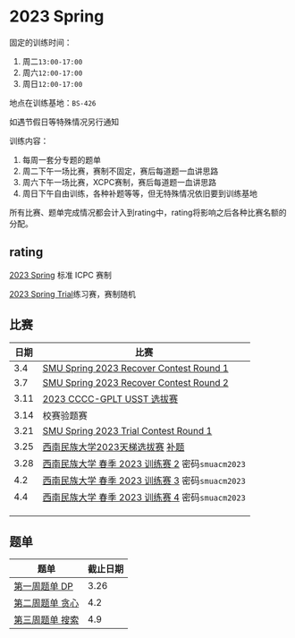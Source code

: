 # 2023 Spring

固定的训练时间：

1. 周二`13:00-17:00`
2. 周六`12:00-17:00`
3. 周日`12:00-17:00`

地点在训练基地：`BS-426`

如遇节假日等特殊情况另行通知

训练内容：

1. 每周一套分专题的题单
2. 周二下午一场比赛，赛制不固定，赛后每道题一血讲思路
3. 周六下午一场比赛，XCPC赛制，赛后每道题一血讲思路
4. 周日下午自由训练，各种补题等等，但无特殊情况依旧要到训练基地

所有比赛、题单完成情况都会计入到rating中，rating将影响之后各种比赛名额的分配。

## rating

[2023 Spring]() 标准 ICPC 赛制

[2023 Spring Trial](https://codeforces.com/group/L9GOcnr1dm/customrating/4874)练习赛，赛制随机

## 比赛

| 日期 | 比赛                                                         |
| ---- | ------------------------------------------------------------ |
| 3.4  | [SMU Spring 2023 Recover Contest Round 1](https://codeforces.com/group/L9GOcnr1dm/contest/430647) |
| 3.7  | [SMU Spring 2023 Recover Contest Round 2](https://vjudge.net/contest/545810) |
| 3.11 | [2023 CCCC-GPLT USST 选拔赛](https://ac.nowcoder.com/acm/contest/52244) |
| 3.14 | 校赛验题赛                                                   |
| 3.21 | [SMU Spring 2023 Trial Contest Round 1](https://codeforces.com/group/L9GOcnr1dm/contest/429882) |
| 3.25 | [西南民族大学2023天梯选拔赛](https://pintia.cn/problem-sets/1638703120731238400)       [补题](https://pintia.cn/problem-sets/1639542842588291072) |
| 3.28 | [西南民族大学 春季 2023 训练赛 2](https://www.nowcoder.com/acm/contest/54281) 密码`smuacm2023` |
| 4.2  | [西南民族大学 春季 2023 训练赛 3](https://www.nowcoder.com/acm/contest/54284) 密码`smuacm2023` |
| 4.4  | [西南民族大学 春季 2023 训练赛 4](https://ac.nowcoder.com/acm/contest/55166) 密码`smuacm2023` |
|      |                                                              |
|      |                                                              |
|      |                                                              |



## 题单



| 题单                                               | 截止日期 |
| -------------------------------------------------- | -------- |
| [第一周题单 DP](https://vjudge.net/article/3518)   | 3.26     |
| [第二周题单 贪心](https://vjudge.net/article/3518) | 4.2      |
| [第三周题单 搜索](https://vjudge.net/article/3518) | 4.9      |





